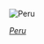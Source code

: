 
![Peru](https://www.gstatic.com/prettyearth/assets/full/1437.jpg)

*[Peru](https://www.google.com/maps/@-16.235545,-71.778231,16z/data=!3m1!1e3)*

